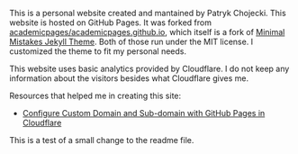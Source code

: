 This is a personal website created and mantained by Patryk Chojecki. This website is hosted on GitHub Pages. It was forked from [academicpages/academicpages.github.io](academicpages/academicpages.github.io), which itself is a fork of [Minimal Mistakes Jekyll Theme](https://mmistakes.github.io/minimal-mistakes/). Both of those run under the MIT license. I customized the theme to fit my personal needs.

This website uses basic analytics provided by Cloudflare. I do not keep any information about the visitors besides what Cloudflare gives me.

Resources that helped me in creating this site:
- [Configure Custom Domain and Sub-domain with GitHub Pages in Cloudflare](https://ictsolved.github.io/configure-custom-domain-and-sub-domain-with-github-pages-in-cloudflare/)

This is a test of a small change to the readme file.